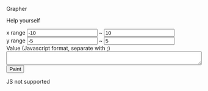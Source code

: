 <p>Grapher</p>
<p>Help yourself</p>

<div id='grapherdiv'>
<div>
<label>x range</label>
<input id='xmin' type='text' width='30px' value='-10'/>
~
<input id='xmax' type='text' width='30px' value='10'/>
<br/>
<label>y range</label>
<input id='ymin' type='text' width='30px' value='-5'/>
~
<input id='ymax' type='text' width='30px' value='5'/>
</div>

<div>
<label>Value (Javascript format, separate with ;)</label><br/>
<textarea style='width:512' height='3' id='srctext'></textarea><br/>
<button id='paintit'>Paint</button>
</div>

<canvas id='cloth' height='2048px' width='2560px'>JS not supported</canvas>
</div>

<script> 
var Grapher=function(b){var a=this;this.range={xMin:-10,xMax:10,yMin:-5,yMax:5,};this.colors={bg:"#fff",text:"#000",axisMain:"#333",axisAid:"#eee",curves:["#f00","#f80","#880","#0f0","#0ff","#00f","#80f"],};this.axis={aidXGap:100,aidYGap:100};this.style={fontSize:24};this.xMath2Cvs=function(c){if(c<a.range.xMin||c>a.range.xMax){return false}return(c-a.range.xMin)/(a.range.xMax-a.range.xMin)*a.width};this.xCvs2Math=function(c){return c/a.width*(a.range.xMax-a.range.xMin)+a.range.xMin};this.yMath2Cvs=function(c){if(c<a.range.yMin||c>a.range.yMax){return false}return(a.range.yMax-c)/(a.range.yMax-a.range.yMin)*a.height};this.yCvs2Math=function(c){return a.range.yMax-c/a.height*(a.range.yMax-a.range.yMin)};this.round2=function(c){return Math.round(c*100)/100};a.setRange=function(d,c,f,e){if(d>c){d^=c;c^=d;d^=c}a.range.xMin=d;a.range.xMax=c;if(f>e){f^=e;e^=f;f^=e}a.range.yMin=f;a.range.yMax=e};this.drawLine=function(d,k,c,j,g){var i=a.xMath2Cvs(d);var h=a.xMath2Cvs(c);var f=a.yMath2Cvs(k);var e=a.yMath2Cvs(j);if(i===false||h===false||f===false||e===false){return}a.ctx.beginPath();a.ctx.strokeStyle=g;a.ctx.moveTo(i,f);a.ctx.lineTo(h,e);a.ctx.stroke()};this.drawText=function(e,g,c,h){var d=a.xMath2Cvs(e);if(d<a.style.fontSize){d=a.style.fontSize}if(d>a.width-a.style.fontSize){d=a.width-a.style.fontSize}var f=a.yMath2Cvs(g);if(f<a.style.fontSize){f=20}if(f>a.width-a.style.fontSize){f=a.width-10}a.ctx.font=a.style.fontSize+"px Verdana";a.ctx.fillStyle=c;a.ctx.fillText(h,d,f)};this.clear=function(){a.ctx.fillStyle=a.colors.bg;a.ctx.fillRect(0,0,this.width,this.height)};this.drawAxis=function(){a.drawLine(0,a.range.yMin,0,a.range.yMax,a.colors.axisMain);a.drawText(0,a.range.yMax,a.colors.text,"y");for(var d=0;d<a.width;d+=a.axis.aidXGap){var c=a.xCvs2Math(d);if(Math.abs(d-a.xMath2Cvs(0))>=a.axis.aidXGap){a.drawLine(c,a.range.yMin,c,a.range.yMax,a.colors.axisAid);a.drawText(c,a.range.yMin,a.colors.text,String(a.round2(c)))}}a.drawLine(a.range.xMin,0,a.range.xMax,0,a.colors.axisMain);a.drawText(a.range.xMax,0,a.colors.text,"x");for(var f=0;f<a.height;f+=a.axis.aidYGap){var e=a.yCvs2Math(f);if(Math.abs(f-a.yMath2Cvs(0))>=a.axis.aidYGap){a.drawLine(a.range.xMin,e,a.range.xMax,e,a.colors.axisAid);a.drawText(a.range.xMin,e,a.colors.text,String(a.round2(e)))}}};this.drawFunction=function(e,g){var i;if(typeof(e)=="function"){i=e}else{if(typeof(e)=="string"){i=new Function("x","return "+e+";")}}if(typeof(g)=="number"){g=a.colors.curves[g]}else{if(g===undefined){g=a.colors.curves[0]}}a.ctx.strokeStyle=g;var h=false;for(var d=0;d<=a.width;++d){var c=a.xCvs2Math(d);var k=i(c);var j=a.yMath2Cvs(k);if(j!==false){if(!h){a.ctx.beginPath();a.ctx.moveTo(d,j);h=true}else{a.ctx.lineTo(d,j)}}else{a.ctx.stroke();h=false}}if(h){a.ctx.stroke()}};this.cvs=b;if(typeof(b)!="object"||typeof(b.getContext)!="function"){this.error="Canvas error";return}this.ctx=b.getContext("2d");if(typeof(this.ctx)!="object"){this.error="Context error";return}this.height=b.height;this.width=b.width};var GrapherController=function(a){var b=this;this.divEle=$(a);this.cvsEle=b.divEle.find("#cloth");this.cvsObj=b.cvsEle.get()[0];this.cvsRat=b.cvsObj.height/b.cvsObj.width;b.cvsEle.width(b.divEle.width()-10);b.cvsEle.height(window.innerHeight-100);$(window).resize(function(){b.cvsEle.width(b.divEle.width()-10);b.cvsEle.height((b.divEle.width()-10)*b.cvsRat)});this.grapher=new Grapher(b.cvsObj);this.redraw=function(){b.grapher.clear();b.grapher.drawAxis()};this.readRange=function(){var d=Number(b.divEle.find("#xmin").val());var c=Number(b.divEle.find("#xmax").val());var f=Number(b.divEle.find("#ymin").val());var e=Number(b.divEle.find("#ymax").val());b.grapher.setRange(d,c,f,e)};this.readFuncs=function(){var d=b.divEle.find("#srctext").val().split(";");for(var c in d){b.grapher.drawFunction(d[c],c%7)}};b.readRange();b.redraw();b.divEle.find("#paintit").click(function(){b.readRange();b.redraw();b.readFuncs()})};
</script>
<script>var grapher = new GrapherController("#grapherdiv");</script>

